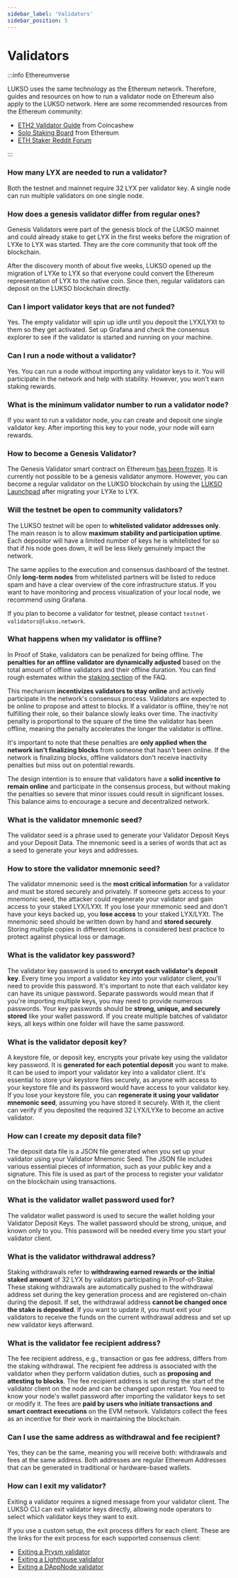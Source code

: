 ```yaml
---
sidebar_label: 'Validators'
sidebar_position: 5
---
```


# Validators

:::info Ethereumverse

LUKSO uses the same technology as the Ethereum network. Therefore, guides and resources on how to run a validator node on Ethereum also apply to the LUKSO network. Here are some recommended resources from the Ethereum community:

- [ETH2 Validator Guide](https://www.coincashew.com/coins/overview-eth/guide-or-how-to-setup-a-validator-on-eth2-mainnet) from Coincashew
- [Solo Staking Board](https://ethereum.org/en/staking/solo/) from Ethereum
- [ETH Staker Reddit Forum](https://www.reddit.com/r/ethstaker/)

:::

### How many LYX are needed to run a validator?

Both the testnet and mainnet require 32 LYX per validator key. A single node can run multiple validators on one single node.

### How does a genesis validator differ from regular ones?

Genesis Validators were part of the genesis block of the LUKSO mainnet and could already stake to get LYX in the first weeks before the migration of LYXe to LYX was started. They are the core community that took off the blockchain.

After the discovery month of about five weeks, LUKSO opened up the migration of LYXe to LYX so that everyone could convert the Ethereum representation of LYX to the native coin. Since then, regular validators can deposit on the LUKSO blockchain directly.

### Can I import validator keys that are not funded?

Yes. The empty validator will spin up idle until you deposit the LYX/LYXt to them so they get activated. Set up Grafana and check the consensus explorer to see if the validator is started and running on your machine.

### Can I run a node without a validator?

Yes. You can run a node without importing any validator keys to it. You will participate in the network and help with stability. However, you won't earn staking rewards.

### What is the minimum validator number to run a validator node?

If you want to run a validator node, you can create and deposit one single validator key. After importing this key to your node, your node will earn rewards.

### How to become a Genesis Validator?

The Genesis Validator smart contract on Ethereum [has been frozen](https://medium.com/lukso/genesis-validators-deposit-smart-contract-freeze-and-testnet-launch-c5f7b568b1fc). It is currently not possible to be a genesis validator anymore. However, you can become a regular validator on the LUKSO blockchain by using the [LUKSO Launchpad](https://deposit.mainnet.lukso.network/) after migrating your LYXe to LYX.

### Will the testnet be open to community validators?

The LUKSO testnet will be open to **whitelisted validator addresses only**. The main reason is to allow **maximum stability and participation uptime**. Each depositor will have a limited number of keys he is whitelisted for so that if his node goes down, it will be less likely genuinely impact the network.

The same applies to the execution and consensus dashboard of the testnet. Only **long-term nodes** from whitelisted partners will be listed to reduce spam and have a clear overview of the core infrastructure status. If you want to have monitoring and process visualization of your local node, we recommend using Grafana.

If you plan to become a validator for testnet, please contact `testnet-validators@lukso.network`.

### What happens when my validator is offline?

In Proof of Stake, validators can be penalized for being offline. The **penalties for an offline validator are dynamically adjusted** based on the total amount of offline validators and their offline duration. You can find rough estemates within the [staking section](./staking.md) of the FAQ.

This mechanism **incentivizes validators to stay online** and actively participate in the network's consensus process. Validators are expected to be online to propose and attest to blocks. If a validator is offline, they're not fulfilling their role, so their balance slowly leaks over time. The inactivity penalty is proportional to the square of the time the validator has been offline, meaning the penalty accelerates the longer the validator is offline.

It's important to note that these penalties are **only applied when the network isn't finalizing blocks** from someone that hasn't been online. If the network is finalizing blocks, offline validators don't receive inactivity penalties but miss out on potential rewards.

The design intention is to ensure that validators have a **solid incentive to remain online** and participate in the consensus process, but without making the penalties so severe that minor issues could result in significant losses. This balance aims to encourage a secure and decentralized network.

### What is the validator mnemonic seed?

The validator seed is a phrase used to generate your Validator Deposit Keys and your Deposit Data. The mnemonic seed is a series of words that act as a seed to generate your keys and addresses.

### How to store the validator mnemonic seed?

The validator mnemonic seed is the **most critical information** for a validator and must be stored securely and privately. If someone gets access to your mnemonic seed, the attacker could regenerate your validator and gain access to your staked LYX/LYXt. If you lose your mnemonic seed and don't have your keys backed up, you **lose access** to your staked LYX/LYXt. The mnemonic seed should be written down by hand and **stored securely**. Storing multiple copies in different locations is considered best practice to protect against physical loss or damage.

### What is the validator key password?

The validator key password is used to **encrypt each validator's deposit key**. Every time you import a validator key into your validator client, you'll need to provide this password. It's important to note that each validator key can have its unique password. Separate passwords would mean that if you're importing multiple keys, you may need to provide numerous passwords. Your key passwords should be **strong, unique, and securely stored** like your wallet password. If you create multiple batches of validator keys, all keys within one folder will have the same password.

### What is the validator deposit key?

A keystore file, or deposit key, encrypts your private key using the validator key password. It is **generated for each potential deposit** you want to make. It can be used to import your validator key into a validator client. It's essential to store your keystore files securely, as anyone with access to your keystore file and its password would have access to your validator key. If you lose your keystore file, you can **regenerate it using your validator mnemonic seed**, assuming you have stored it securely. With it, the client can verify if you deposited the required 32 LYX/LYXe to become an active validator.

### How can I create my deposit data file?

The deposit data file is a JSON file generated when you set up your validator using your Validator Mnemonic Seed. The JSON file includes various essential pieces of information, such as your public key and a signature. This file is used as part of the process to register your validator on the blockchain using transactions.

### What is the validator wallet password used for?

The validator wallet password is used to secure the wallet holding your Validator Deposit Keys. The wallet password should be strong, unique, and known only to you. This password will be needed every time you start your validator client.

### What is the validator withdrawal address?

Staking withdrawals refer to **withdrawing earned rewards or the initial staked amount** of 32 LYX by validators participating in Proof-of-Stake. These staking withdrawals are automatically pushed to the withdrawal address set during the key generation process and are registered on-chain during the deposit. If set, the withdrawal address **cannot be changed once the stake is deposited**. If you want to update it, you must exit your validators to receive the funds on the current withdrawal address and set up new validator keys afterward.

### What is the validator fee recipient address?

The fee recipient address, e.g., transaction or gas fee address, differs from the staking withdrawal. The recipient fee address is associated with the validator when they perform validation duties, such as **proposing and attesting to blocks**. The fee recipient address is set during the start of the validator client on the node and can be changed upon restart. You need to know your node's wallet password after importing the validator keys to set or modify it. The fees are **paid by users who initiate transactions and smart contract executions** on the EVM network. Validators collect the fees as an incentive for their work in maintaining the blockchain.

### Can I use the same address as withdrawal and fee recipient?

Yes, they can be the same, meaning you will receive both: withdrawals and fees at the same address. Both addresses are regular Ethereum Addresses that can be generated in traditional or hardware-based wallets.

### How can I exit my validator?

Exiting a validator requires a signed message from your validator client. The LUKSO CLI can exit validator keys directly, allowing node operators to select which validator keys they want to exit.

If you use a custom setup, the exit process differs for each client. These are the links for the exit process for each supported consensus client:

- [Exiting a Prysm validator](https://docs.prylabs.network/docs/wallet/exiting-a-validator)
- [Exiting a Lighthouse validator](https://lighthouse-book.sigmaprime.io/voluntary-exit.html)
- [Exiting a DAppNode validator](https://forum.dappnode.io/t/how-to-exit-an-eth2-validator/786)
